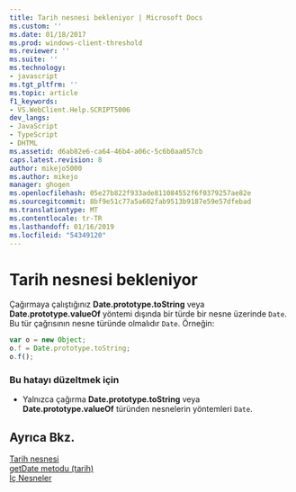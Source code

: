 ```yaml
---
title: Tarih nesnesi bekleniyor | Microsoft Docs
ms.custom: ''
ms.date: 01/18/2017
ms.prod: windows-client-threshold
ms.reviewer: ''
ms.suite: ''
ms.technology:
- javascript
ms.tgt_pltfrm: ''
ms.topic: article
f1_keywords:
- VS.WebClient.Help.SCRIPT5006
dev_langs:
- JavaScript
- TypeScript
- DHTML
ms.assetid: d6ab82e6-ca64-46b4-a06c-5c6b0aa057cb
caps.latest.revision: 8
author: mikejo5000
ms.author: mikejo
manager: ghogen
ms.openlocfilehash: 05e27b822f933ade811084552f6f0379257ae82e
ms.sourcegitcommit: 8bf9e51c77a5a602fab9513b9187e59e57dfebad
ms.translationtype: MT
ms.contentlocale: tr-TR
ms.lasthandoff: 01/16/2019
ms.locfileid: "54349120"
---
```

# <a name="date-object-expected"></a>Tarih nesnesi bekleniyor
Çağırmaya çalıştığınız **Date.prototype.toString** veya **Date.prototype.valueOf** yöntemi dışında bir türde bir nesne üzerinde `Date`. Bu tür çağrısının nesne türünde olmalıdır `Date`. Örneğin:  
  
```JavaScript  
var o = new Object;  
o.f = Date.prototype.toString;  
o.f();  
```  
  
### <a name="to-correct-this-error"></a>Bu hatayı düzeltmek için  
  
-   Yalnızca çağırma **Date.prototype.toString** veya **Date.prototype.valueOf** türünden nesnelerin yöntemleri `Date`.  
  
## <a name="see-also"></a>Ayrıca Bkz.  
 [Tarih nesnesi](../../javascript/reference/date-object-javascript.md)   
 [getDate metodu (tarih)](../../javascript/reference/getdate-method-date-javascript.md)   
 [İç Nesneler](../../javascript/intrinsic-objects-javascript.md)